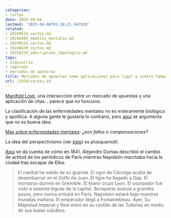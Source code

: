 ```yaml
---
categories:
- cortos
date: 2024-09-04
lastmod: '2025-04-06T01:38:21.947829'
related:
- 20240514_cortos.md
- 20240405_modelos_mentales.md
- 20240524_cortos.md
- 20240430_cortos.md
- 20250228_adscripcion_ideologica.md
tags:
- siquiatría
- napoleón
- mercados de apuestas
title: Mercados de apuestas como aplicaciones para ligar y cuatro temas más
url: /2024/cortos-19
---
```


[Manifold Love](https://news.manifold.markets/p/manifold-love), una intersección entre un mercado de apuestas y una aplicación de citas... parece que no funcionó.

La clasificación de las enfermedades mentales no es enteramente biológica y apolítica. A alguna gente le gustaría lo contrario, pero [aquí](https://www.astralcodexten.com/p/you-dont-want-a-purely-biological) se argumenta que no es buena idea.

[Más sobre enfermedades mentales](https://www.astralcodexten.com/p/ontology-of-psychiatric-conditions-653): ¿son _fallos_ o _compensaciones_?

La idea del perspectivismo (ver [esto](http://www.ensayistas.org/antologia/XXE/ortega/ortega4.htm)) es plusquamútil.

[Aquí](https://www.themoneyillusion.com/disgust-with-mankind/) se da cuenta de cómo en 1841, Alejandro Dumas describió el cambio de actitud de los periódicos de París mientras Napoleón marchaba hacia la ciudad tras escapar de Elba:

> El caníbal ha salido de su guarida.
> El ogro de Córcega acaba de desembarcar en el Golfo de Juan.
> El tigre ha llegado a Gap. El monstruo durmió en Grenoble.
> El tirano cruzó Lyon.
> El usurpador fue visto a sesenta leguas de la capital.
> Bonaparte avanza a grandes pasos, pero nunca entrará en París.
> Napoleón estará bajo nuestras murallas mañana.
> El emperador llegó a Fontainebleau.
> Ayer, Su Majestad Imperial y Real entró en su castillo de las Tullerías en medio de sus leales súbditos.